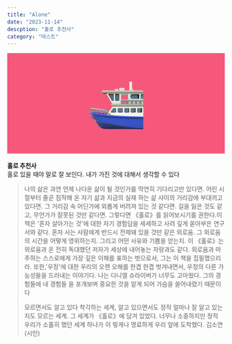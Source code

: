```yaml
---
title: "Alone"
date: "2023-11-14"
descption: "홀로 추천사"
category: "테스트"
---
```

![main_pic](./main.png)

**홀로 추천사**</br>
홀로 있을 때야 말로 잘 보인다. 내가 가진 것에 대해서 생각할 수 있다


>나의 삶은 과연 언제 나다운 삶이 될 것인가를 막연히 기다리고만 있다면. 어린 시절부터 줄곧 짐작해 온 자기 삶과 지금의 실재 하는 삶 사이의 거리감에 부대끼고 있다면. 그 거리감 속 어딘가에 외롭게 버려져 있는 것 같다면. 길을 잃은 것도 같고, 무언가가 잘못된 것만 같다면. 그렇다면 《홀로》를 읽어보시기를 권한다.이 책은 '혼자 살아가는 것'에 대한 자기 경험담을 세세하고 사려 깊게 쏟아부은 연구서와 같다. 혼자 사는 사람에게 반드시 전제돼 있을 것만 같은 외로움. 그 외로움의 시간을 어떻게 영위하는지. 그리고 어떤 사유와 기쁨을 얻는지. 이 《홀로》는 외로움과 온 전히 독대했던 저자가 세상에 내어놓는 자랑과도 같다. 외로움과 마주하는 스스로에게 가장 깊은 이해를 표하는 벗으로서, 그는 이 책을 집필했으리라. 또한,'우정'에 대한 우리의 오랜 오해를 한겹 한겹 벗겨내면서, 우정의 다른 가능성들을 드러내는 이야기다. 나는 다니엘 슈라이버가 너무도 고마웠다. 그의 경험들에 내 경험들 을 포개보며 중요한 것을 알게 되어 가슴을 쓸어내렸기 때문이다
>
>모르면서도 알고 있다 착각하는 세계, 알고 있으면서도 정작 얼마나 잘 알고 있는지도 모르는 세계. 그 세계가 《홀로》에 담겨 있었다. 너무나 소중하지만 정작 우리가 소홀히 했던 세계 하나가 이 렇게나 명료하게 우리 앞에 도착했다.
김소연(시인)